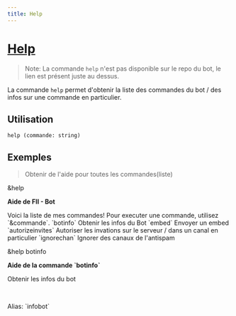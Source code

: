 ```yaml
---
title: Help
---
```

# [Help](https://github.com/discordjs-moka/moka/blob/main/src/commands/bot/help.ts)
> Note: La commande `help` n'est pas disponible sur le repo du bot, le lien est présent juste au dessus.

La commande `help` permet d'obtenir la liste des commandes du bot / des infos sur une commande en particulier.
## Utilisation
```
help (commande: string)
```
## Exemples
> Obtenir de l'aide pour toutes les commandes(liste)
<discord-messages>
<discord-message profile="developheure">&help</discord-message>
<discord-message profile="fiibot">
<discord-embed color="#a29dea">
<p><b>Aide de FII - Bot</b></p>
<p>
Voici la liste de mes commandes! Pour executer une commande, utilisez `&commande`.
`botinfo`                            
Obtenir les infos du Bot                    
`embed`                  
Envoyer un embed                    
`autorizeinvites`                  
Autoriser les invations sur le serveur / dans un canal en particulier           
`ignorechan`                  
Ignorer des canaux de l'antispam
</p>
</discord-embed>
</discord-message>
<discord-message profile="developheure">&help botinfo</discord-message>
<discord-message profile="fiibot">
<discord-embed color="#f1c40f">
<p><b>Aide de la commande `botinfo`</b></p>
<p>Obtenir les infos du bot</p>
<br/>
<p>Alias: `infobot`</p>
</discord-embed>
</discord-message>
</discord-messages>